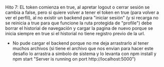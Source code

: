 Hito 7: EL token comienza en true, al apretar logout o cerrar sesión se cambia a false, pero si quiere volver a tener el token en true (para volver a ver el perfil), al no existir un backend para "iniciar sesión" (y si recarga no se reinicia a true para que funcione la ruta protegida de "profile") debe borrar el historial de navegación y cargar la pagina de nuevo porque se inicia siempre en true si el historial no tiene registro previo de la url.
- No pude cargar el backend porque no me deja arrastrarlo al tener muchos archivos (si tiene el archivo que nos envian para hacer este desafio lo arrastra a simbolo de sistema y lo levanta con npm install y npm start "Server is running on port http://localhost:5000")
